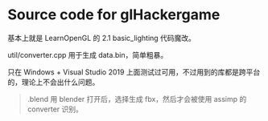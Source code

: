 # Source code for glHackergame

基本上就是 LearnOpenGL 的 2.1 basic_lighting 代码魔改。

util/converter.cpp 用于生成 data.bin，简单粗暴。

只在 Windows + Visual Studio 2019 上面测试过可用，不过用到的库都是跨平台的，理论上不会出什么问题。

> .blend 用 blender 打开后，选择生成 fbx，然后才会被使用 assimp 的 converter 识别。